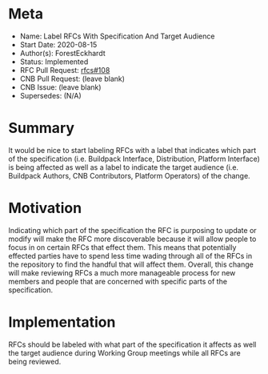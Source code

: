 # Meta
[meta]: #meta
- Name: Label RFCs With Specification And Target Audience
- Start Date: 2020-08-15
- Author(s): ForestEckhardt
- Status: Implemented
- RFC Pull Request: [rfcs#108](https://github.com/buildpacks/rfcs/pull/108)
- CNB Pull Request: (leave blank)
- CNB Issue: (leave blank)
- Supersedes: (N/A)

# Summary
[summary]: #summary

It would be nice to start labeling RFCs with a label that indicates which part
of the specification (i.e. Buildpack Interface, Distribution, Platform
Interface) is being affected as well as a label to indicate the target audience
(i.e. Buildpack Authors, CNB Contributors, Platform Operators) of the change.

# Motivation
[motivation]: #motivation

Indicating which part of the specification the RFC is purposing to update or
modify will make the RFC more discoverable because it will allow people to
focus in on certain RFCs that effect them. This means that potentially effected
parties have to spend less time wading through all of the RFCs in the
repository to find the handful that will affect them. Overall, this change will
make reviewing RFCs a much more manageable process for new members and people
that are concerned with specific parts of the specification.

# Implementation
[Implementation]: #implementation

RFCs should be labeled with what part of the specification it affects as well
the target audience during Working Group meetings while all RFCs are being
reviewed.
